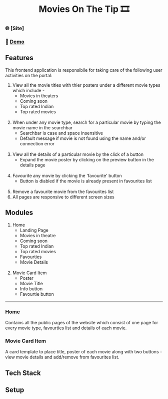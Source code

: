 <h1 align="center">Movies On The Tip 🎞️</h1>

### 🌐 [Site]
### 🔴 [Demo](https://www.youtube.com/watch?v=TkSwuNl_HEA&ab_channel=SubhamDas)

## Features
This frontend application is responsibile for taking care of the following user activities on the portal:
1. View all the movie titles with thier posters under a different movie types which include -
    - Movies in theaters
    - Coming soon
    - Top rated Indian
    - Top rated movies
<br><br>
1. When under any movie type, search for a particular movie by typing the movie name in the searchbar
    - Searchbar is case and space insensitive
    - Default message if movie is not found using the name and/or connection error
<br><br>
1. View all the details of a particular movie by the click of a button
    - Expand the movie poster by clicking on the preview button in the details page
<br><br>
1. Favourite any movie by clicking the 'favourite' button
    - Button is diabled if the movie is already present in favourites list
<br><br>
1. Remove a favourite movie from the favourites list
1. All pages are responsive to different screen sizes

## Modules
1. Home
    - Landing Page
    - Movies in theatre
    - Coming soon
    - Top rated Indian
    - Top rated movies
    - Favourties
    - Movie Details
<br><br>
1. Movie Card Item
    - Poster
    - Movie Title
    - Info button
    - Favourtie button

***
### Home
Contains all the public pages of the website which consist of one page for every movie type, favourties list and details of each movie.<br>

### Movie Card Item
A card template to place title, poster of each movie along with two buttons - view movie details and add/remove from favourites list.

## Tech Stack

## Setup
